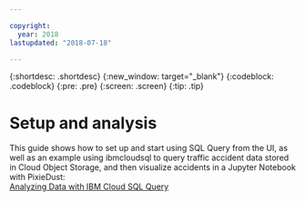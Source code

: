 ```yaml
---

copyright:
  year: 2018
lastupdated: "2018-07-18"

---
```


{:shortdesc: .shortdesc}
{:new_window: target="_blank"}
{:codeblock: .codeblock}
{:pre: .pre}
{:screen: .screen}
{:tip: .tip}



# Setup and analysis

This guide shows how to set up and start using SQL Query from the UI, 
as well as an example using ibmcloudsql to query traffic accident data stored in Cloud Object Storage, 
and then visualize accidents in a Jupyter Notebook with PixieDust:  
[Analyzing Data with IBM Cloud SQL Query](https://medium.com/ibm-watson-data-lab/analyzing-data-with-ibm-cloud-sql-query-bc53566a59f5)

